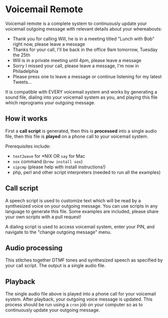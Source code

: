 Voicemail Remote
=========================

Voicemail remote is a complete system to continuously update your voicemail outgoing message with relevant details about your whereabouts:

  * Thank you for calling Will, he is in a meeting titled "Lunch with Bob" right now, please leave a message
  * Thanks for your call, I'll be back in the office 9am tomorrow, Tuesday the 25th
  * Will is in a private meeting until 4pm, please leave a message
  * Sorry I missed your call, please leave a message, I'm now in Philadelphia
  * Please press one to leave a message or continue listening for my latest Tweets...

It is compatible with EVERY voicemail system and works by generating a sound file, dialing into your voicemail system as you, and playing this file which reprograms your outgoing message.


How it works
-------------------------

First a **call script** is generated, then this is **processed** into a single audio file, then this file is **played** on a phone call to your voicemail system.

Prerequisites include:

  * `text2wave` for *NIX OR `say` for Mac
  * `sox` command (`brew install sox`)
  * `sipcmp` (please help with install instructions!)
  * php, perl and other script interpreters (needed to run all the examples)


Call script
-------------------------

A speech script is used to customize text which will be read by a synthesized voice on your outgoing message. You can use scripts in any language to generate this file. Some examples are included, please share your own scripts with a pull request!

A dialing script is used to access voicemail system, enter your PIN, and navigate to the "change outgoing message" menu.


Audio processing
-------------------------

This stitches together DTMF tones and synthesized speech as specified by your call script. The output is a single audio file.


Playback
-------------------------

The single audio file above is played into a phone call for your voicemail system. After playback, your outgoing voice message is updated. This process should be run using a `cron` job on your computer so as to continuously update your outgoing message.
